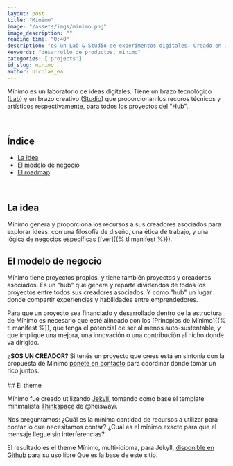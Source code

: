 ```yaml
---
layout: post
title: "Mínimo"
image: "/assets/imgs/minimo.png"
image_description: ""
reading_time: "0:40"
description: "es un Lab & Studio de experimentos digitales. Creado en Jekyll con ♥"
keywords: "desarrollo de productos, minimo"
categories: ['projects']
id_slug: minimo
author: nicolas_ea
---
```


Mínimo es un laboratorio de ideas digitales.
Tiene un brazo tecnológico (<a href="{% tl projects %}">Lab</a>) y un brazo creativo (<a target="_blank" href="{{ site.instagram_username }}">Studio</a>) que proporcionan los recuros técnicos y artísticos respectivamente, para todos los proyectos del "Hub".

<br>

## Índice

* <a href="#la-idea">La idea</a>
* <a href="#el-modelo-de-negocio">El modelo de negocio</a>
* <a href="#el-roadmap">El roadmap</a>


<br>

## La idea


Mínimo genera y proporciona los recursos a sus creadores asociados para explorar ideas: con una filosofía de diseño, una ética de trabajo, y una lógica de negocios específicas ([ver]({% tl manifest %})).

## El modelo de negocio

Mínimo tiene proyectos propios, y tiene también proyectos y creadores asociados.
Es un "hub" que genera y reparte dividendos de todos los proyectos entre todos sus creadores asociados.
Y como "hub" un lugar donde compartir experiencias y habilidades entre emprendedores.

Para que un proyecto sea financiado y desarrollado dentro de la estructura de Mínimo
es necesario que esté alineado con los [Princpios de Mínimo]({% tl manifest %}),
que tenga el potencial de ser al menos auto-sustentable, y que implique una mejora, una innovación o una contribución
al nicho donde va dirigido.

<div class="alert alert-warning text-center" role="alert"> <strong>¿SOS UN CREADOR? </strong> Si tenés un proyecto que crees está en sintonía con la propuesta de Mínimo <a href="{{site.whatsapp}}" rel="nofollow" target="_blank">ponete en contacto</a> para coordinar donde tomar un rico <i class="fas fa-mug-hot"></i> juntos. </div>



<br>
## El theme

Mínimo fue creado utilizando [Jekyll](https://jekyllrb.com/), tomando como base el template minimalista [Thinkspace](https://github.com/heiswayi/thinkspace) de @heiswayi.

Nos preguntamos:
¿Cuál es la mínima cantidad de recursos a utilizar para contar lo que necesitamos
contar? ¿Cuál es el mínimo exacto para que el mensaje llegue sin interferencias?

El resultado es el theme Mínimo, multi-idioma, para Jekyll, [disponible en Github](https://github.com/minimo-io/minimo) para su uso libre <i class="fas fa-hand-rock"></i> Que es la base de este sitio.

<br>
